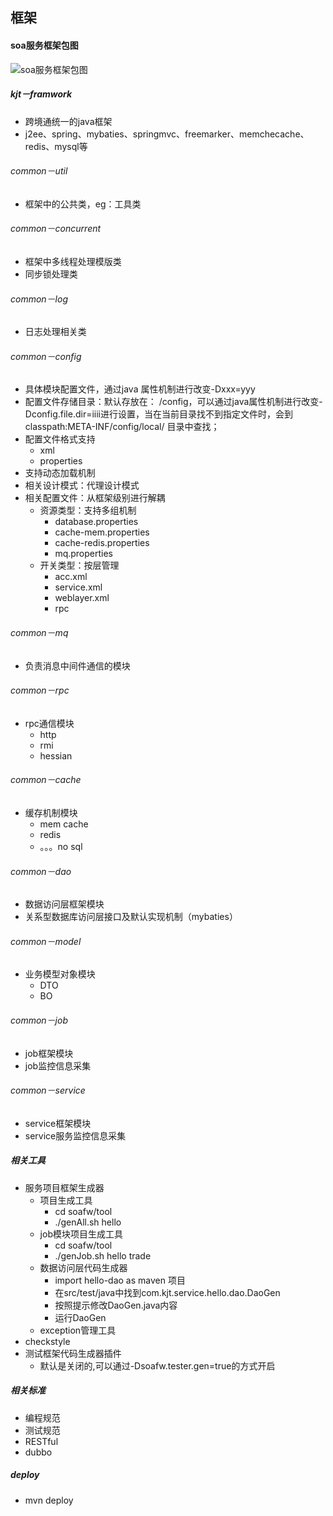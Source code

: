 ## 框架

#### soa服务框架包图

![soa服务框架包图](http://gitlab.corp.kjt.com/_code_doc/_tech/raw/master/arch_design/doc/soafw-package.png)

##### kjt－framwork
+ 跨境通统一的java框架
+ j2ee、spring、mybaties、springmvc、freemarker、memchecache、redis、mysql等

###### common－util
+ 框架中的公共类，eg：工具类 

###### common－concurrent
+ 框架中多线程处理模版类
+ 同步锁处理类

###### common－log
+ 日志处理相关类

###### common－config
+ 具体模块配置文件，通过java 属性机制进行改变-Dxxx=yyy
+ 配置文件存储目录：默认存放在： /config，可以通过java属性机制进行改变-Dconfig.file.dir=iiii进行设置，当在当前目录找不到指定文件时，会到classpath:META-INF/config/local/ 目录中查找；
+ 配置文件格式支持
	+ xml
	+ properties
+ 支持动态加载机制
+ 相关设计模式：代理设计模式
+ 相关配置文件：从框架级别进行解耦
	+ 资源类型：支持多组机制
		+ database.properties
		+ cache-mem.properties
		+ cache-redis.properties
		+ mq.properties
	+ 开关类型：按层管理
		+ acc.xml
		+ service.xml
		+ weblayer.xml
		+ rpc
		
###### common－mq
+ 负责消息中间件通信的模块

###### common－rpc
+ rpc通信模块
	+ http
	+ rmi
	+ hessian

###### common－cache
+ 缓存机制模块
	+ mem cache
	+ redis
	+ 。。。no sql

###### common－dao
+ 数据访问层框架模块
+ 关系型数据库访问层接口及默认实现机制（mybaties）

###### common－model
+ 业务模型对象模块
	+ DTO
	+ BO

###### common－job
+ job框架模块
+ job监控信息采集

###### common－service
+ service框架模块
+ service服务监控信息采集

##### 相关工具
+ 服务项目框架生成器
	+ 项目生成工具
		+ cd soafw/tool
		+ ./genAll.sh hello
	+ job模块项目生成工具
		+ cd soafw/tool
		+ ./genJob.sh hello trade
	+ 数据访问层代码生成器
		+ import hello-dao as maven 项目
		+ 在src/test/java中找到com.kjt.service.hello.dao.DaoGen
		+ 按照提示修改DaoGen.java内容
		+ 运行DaoGen
	+ exception管理工具
+ checkstyle
+ 测试框架代码生成器插件
	+ 默认是关闭的,可以通过-Dsoafw.tester.gen=true的方式开启

##### 相关标准
+ 编程规范
+ 测试规范
+ RESTful
+ dubbo

##### deploy

+ mvn deploy

